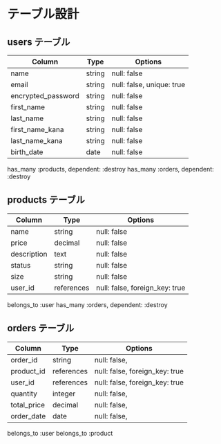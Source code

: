 # テーブル設計

## users テーブル

| Column             | Type   | Options                   |
| ------------------ | ------ | ------------------------- |
| name               | string | null: false               |
| email              | string | null: false, unique: true |
| encrypted_password | string | null: false               |
| first_name         | string | null: false               |
| last_name          | string | null: false               |
| first_name_kana    | string | null: false               |
| last_name_kana     | string | null: false               |
| birth_date         | date   | null: false               |

  has_many :products, dependent: :destroy
  has_many :orders, dependent: :destroy

## products テーブル

| Column        | Type        | Options                        |
| ------------- | ----------- | ------------------------------ |
| name          | string      | null: false                    |
| price         | decimal     | null: false                    |
| description   | text        | null: false                    |
| status        | string      | null: false                    |
| size          | string      | null: false                    |
| user_id       | references  | null: false, foreign_key: true |

  belongs_to :user
  has_many :orders, dependent: :destroy

## orders テーブル

| Column      | Type       | Options                        |
| ----------- | ---------- | ------------------------------ |
| order_id    | string     | null: false,                   |
| product_id  | references | null: false, foreign_key: true |
| user_id     | references | null: false, foreign_key: true |
| quantity    | integer    | null: false,                   |
| total_price | decimal    | null: false,                   |
| order_date  | date       | null: false,                   |

  belongs_to :user
  belongs_to :product